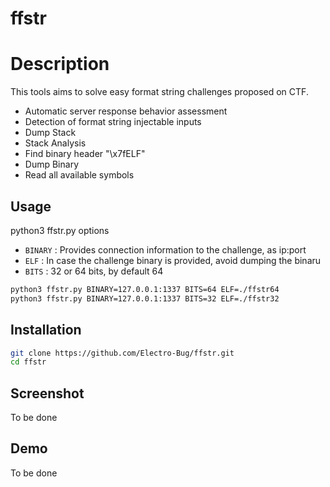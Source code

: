 # ffstr

# Description

This tools aims to solve easy format string challenges proposed on CTF.

- Automatic server response behavior assessment
- Detection of format string injectable inputs
- Dump Stack
- Stack Analysis
- Find binary header "\x7fELF"
- Dump Binary
- Read all available symbols


## Usage

python3 ffstr.py options

 - ``BINARY`` : Provides connection information to the challenge, as ip:port
 - ``ELF``    : In case the challenge binary is provided, avoid dumping the binaru
 - ``BITS``   : 32 or 64 bits, by default 64
 
 ```bash
python3 ffstr.py BINARY=127.0.0.1:1337 BITS=64 ELF=./ffstr64
python3 ffstr.py BINARY=127.0.0.1:1337 BITS=32 ELF=./ffstr32
```

## Installation

```bash
git clone https://github.com/Electro-Bug/ffstr.git
cd ffstr
```
## Screenshot
To be done

## Demo
To be done
